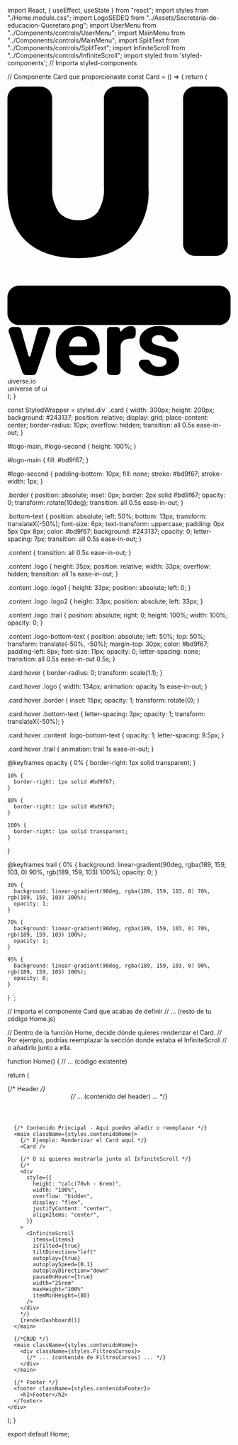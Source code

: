 import React, { useEffect, useState } from "react";
import styles from "./Home.module.css";
import LogoSEDEQ from "../Assets/Secretaria-de-educacion-Queretaro.png";
import UserMenu from "../Components/controls/UserMenu";
import MainMenu from "../Components/controls/MainMenu";
import SplitText from "../Components/controls/SplitText";
import InfiniteScroll from "../Components/controls/InfiniteScroll";
import styled from 'styled-components'; // Importa styled-components

// Componente Card que proporcionaste
const Card = () => {
  return (
    <StyledWrapper>
      <div className="card">
        <div className="border" />
        <div className="content">
          <div className="logo">
            <div className="logo1">
              <svg viewBox="0 0 29.667 31.69" xmlns="http://www.w3.org/2000/svg" id="logo-main">
                <path transform="translate(0 0)" d="M12.827,1.628A1.561,1.561,0,0,1,14.31,0h2.964a1.561,1.561,0,0,1,1.483,1.628v11.9a9.252,9.252,0,0,1-2.432,6.852q-2.432,2.409-6.963,2.409T2.4,20.452Q0,18.094,0,13.669V1.628A1.561,1.561,0,0,1,1.483,0h2.98A1.561,1.561,0,0,1,5.947,1.628V13.191a5.635,5.635,0,0,0,.85,3.451,3.153,3.153,0,0,0,2.632,1.094,3.032,3.032,0,0,0,2.582-1.076,5.836,5.836,0,0,0,.816-3.486Z" data-name="Path 6" id="Path_6" />
                <path transform="translate(-45.91 0)" d="M75.207,20.857a1.561,1.561,0,0,1-1.483,1.628h-2.98a1.561,1.561,0,0,1-1.483-1.628V1.628A1.561,1.561,0,0,1,70.743,0h2.98a1.561,1.561,0,0,1,1.483,1.628Z" data-name="Path 7" id="Path_7" />
                <path transform="translate(0 -51.963)" d="M0,80.018A1.561,1.561,0,0,1,1.483,78.39h26.7a1.561,1.561,0,0,1,1.483,1.628v2.006a1.561,1.561,0,0,1-1.483,1.628H1.483A1.561,1.561,0,0,1,0,82.025Z" data-name="Path 8" id="Path_8" />
              </svg>
            </div>
            <div className="logo2">
              <svg viewBox="0 0 101.014 23.535" xmlns="http://www.w3.org/2000/svg" id="logo-second">
                <g transform="translate(-1029.734 -528.273)">
                  <path transform="translate(931.023 527.979)" d="M109.133,14.214l3.248-11.706A1.8,1.8,0,0,1,114.114,1.2h2.229a1.789,1.789,0,0,1,1.7,2.358L111.884,21.71a1.8,1.8,0,0,1-1.7,1.216h-3a1.8,1.8,0,0,1-1.7-1.216L99.317,3.554a1.789,1.789,0,0,1,1.7-2.358h2.229a1.8,1.8,0,0,1,1.734,1.312l3.248,11.706a.468.468,0,0,0,.9,0Z" data-name="Path 1" id="Path_1" />
                  <path transform="translate(888.72 528.773)" d="M173.783,22.535a10.77,10.77,0,0,1-7.831-2.933,10.387,10.387,0,0,1-3.021-7.813v-.562A13.067,13.067,0,0,1,164.2,5.372,9.315,9.315,0,0,1,167.81,1.4,10.176,10.176,0,0,1,173.136,0,9.105,9.105,0,0,1,180.2,2.812q2.576,2.812,2.577,7.973v.583a1.793,1.793,0,0,1-1.8,1.787H169.407a.466.466,0,0,0-.457.564,5.08,5.08,0,0,0,5.217,4.136A6.594,6.594,0,0,0,178.25,16.6a1.817,1.817,0,0,1,2.448.218l.557.62a1.771,1.771,0,0,1-.1,2.488,9.261,9.261,0,0,1-2.4,1.57,11.732,11.732,0,0,1-4.972,1.034ZM173.115,4.68A3.66,3.66,0,0,0,170.3,5.85,6.04,6.04,0,0,0,168.911,9.2h8.125V8.735a4.305,4.305,0,0,0-1.051-3,3.781,3.781,0,0,0-2.87-1.059Z" data-name="Path 2" id="Path_2" />
                  <path transform="translate(842.947 528.771)" d="M244.851,3.928a1.852,1.852,0,0,1-1.95,1.76c-.1,0-.2,0-.3,0a7.53,7.53,0,0,0-2.234.3,3.275,3.275,0,0,0-2.348,3.1V20.347a1.844,1.844,0,0,1-1.9,1.787h-2.366a1.844,1.844,0,0,1-1.9-1.787V1.751A1.391,1.391,0,0,1,233.294.4h3.043a1.4,1.4,0,0,1,1.428,1.265l.035.533a.282.282,0,0,0,.5.138A5.617,5.617,0,0,1,242.988,0h.031a1.832,1.832,0,0,1,1.864,1.813l-.032,2.114Z" data-name="Path 3" id="Path_3" />
                  <path transform="translate(814.555 528.773)" d="M287.2,16.127a1.869,1.869,0,0,0-1.061-1.677,12.11,12.11,0,0,0-3.406-1.095q-7.8-1.627-7.8-6.587a5.956,5.956,0,0,1,2.415-4.83A9.781,9.781,0,0,1,283.659,0a10.536,10.536,0,0,1,6.659,1.948,6.36,6.36,0,0,1,2.029,2.586,1.791,1.791,0,0,1-1.661,2.475h-2.291a1.754,1.754,0,0,1-1.624-1.137,2.7,2.7,0,0,0-.606-.922,3.435,3.435,0,0,0-2.526-.814,3.512,3.512,0,0,0-2.284.663,2.088,2.088,0,0,0-.808,1.687,1.786,1.786,0,0,0,.92,1.557,9.485,9.485,0,0,0,3.1,1.024,25.5,25.5,0,0,1,3.678.974q4.627,1.687,4.628,5.844a5.659,5.659,0,0,1-2.567,4.81,11.125,11.125,0,0,1-6.629,1.838,11.627,11.627,0,0,1-4.881-.974,8.173,8.173,0,0,1-3.345-2.671,6.843,6.843,0,0,1-.679-1.174,1.784,1.784,0,0,1,1.653-2.492h1.9a1.786,1.786,0,0,1,1.673,1.133,2.8,2.8,0,0,0,.925,1.237,4.587,4.587,0,0,0,2.87.824,4.251,4.251,0,0,0,2.536-.632,1.965,1.965,0,0,0,.859-1.657Z" data-name="Path 5" id="Path_5" />
                </g>
              </svg>
            </div>
            <span className="trail" />
          </div>
          <span className="logo-bottom-text">uiverse.io</span>
        </div>
        <span className="bottom-text">universe of ui</span>
      </div>
    </StyledWrapper>
  );
}

const StyledWrapper = styled.div`
  .card {
    width: 300px;
    height: 200px;
    background: #243137;
    position: relative;
    display: grid;
    place-content: center;
    border-radius: 10px;
    overflow: hidden;
    transition: all 0.5s ease-in-out;
  }

  #logo-main, #logo-second {
    height: 100%;
  }

  #logo-main {
    fill: #bd9f67;
  }

  #logo-second {
    padding-bottom: 10px;
    fill: none;
    stroke: #bd9f67;
    stroke-width: 1px;
  }

  .border {
    position: absolute;
    inset: 0px;
    border: 2px solid #bd9f67;
    opacity: 0;
    transform: rotate(10deg);
    transition: all 0.5s ease-in-out;
  }

  .bottom-text {
    position: absolute;
    left: 50%;
    bottom: 13px;
    transform: translateX(-50%);
    font-size: 6px;
    text-transform: uppercase;
    padding: 0px 5px 0px 8px;
    color: #bd9f67;
    background: #243137;
    opacity: 0;
    letter-spacing: 7px;
    transition: all 0.5s ease-in-out;
  }

  .content {
    transition: all 0.5s ease-in-out;
  }

  .content .logo {
    height: 35px;
    position: relative;
    width: 33px;
    overflow: hidden;
    transition: all 1s ease-in-out;
  }

  .content .logo .logo1 {
    height: 33px;
    position: absolute;
    left: 0;
  }

  .content .logo .logo2 {
    height: 33px;
    position: absolute;
    left: 33px;
  }

  .content .logo .trail {
    position: absolute;
    right: 0;
    height: 100%;
    width: 100%;
    opacity: 0;
  }

  .content .logo-bottom-text {
    position: absolute;
    left: 50%;
    top: 50%;
    transform: translate(-50%, -50%);
    margin-top: 30px;
    color: #bd9f67;
    padding-left: 8px;
    font-size: 11px;
    opacity: 0;
    letter-spacing: none;
    transition: all 0.5s ease-in-out 0.5s;
  }

  .card:hover {
    border-radius: 0;
    transform: scale(1.1);
  }

  .card:hover .logo {
    width: 134px;
    animation: opacity 1s ease-in-out;
  }

  .card:hover .border {
    inset: 15px;
    opacity: 1;
    transform: rotate(0);
  }

  .card:hover .bottom-text {
    letter-spacing: 3px;
    opacity: 1;
    transform: translateX(-50%);
  }

  .card:hover .content .logo-bottom-text {
    opacity: 1;
    letter-spacing: 9.5px;
  }

  .card:hover .trail {
    animation: trail 1s ease-in-out;
  }

  @keyframes opacity {
    0% {
      border-right: 1px solid transparent;
    }

    10% {
      border-right: 1px solid #bd9f67;
    }

    80% {
      border-right: 1px solid #bd9f67;
    }

    100% {
      border-right: 1px solid transparent;
    }
  }

  @keyframes trail {
    0% {
      background: linear-gradient(90deg, rgba(189, 159, 103, 0) 90%, rgb(189, 159, 103) 100%);
      opacity: 0;
    }

    30% {
      background: linear-gradient(90deg, rgba(189, 159, 103, 0) 70%, rgb(189, 159, 103) 100%);
      opacity: 1;
    }

    70% {
      background: linear-gradient(90deg, rgba(189, 159, 103, 0) 70%, rgb(189, 159, 103) 100%);
      opacity: 1;
    }

    95% {
      background: linear-gradient(90deg, rgba(189, 159, 103, 0) 90%, rgb(189, 159, 103) 100%);
      opacity: 0;
    }
  }
`;

// Importa el componente Card que acabas de definir
// ... (resto de tu código Home.js)

// Dentro de la función Home, decide dónde quieres renderizar el Card.
// Por ejemplo, podrías reemplazar la sección donde estaba el InfiniteScroll
// o añadirlo junto a ella.

function Home() {
  // ... (código existente)

  return (
    <div className={styles.fondoHome}>
      {/* Header */}
      <header className={styles.Header}>
        {/* ... (contenido del header) ... */}
      </header>

      {/* Contenido Principal - Aquí puedes añadir o reemplazar */}
      <main className={styles.contenidoHome}>
        {/* Ejemplo: Renderizar el Card aquí */}
        <Card />

        {/* O si quieres mostrarlo junto al InfiniteScroll */}
        {/*
        <div
          style={{
            height: "calc(70vh - 6rem)",
            width: "100%",
            overflow: "hidden",
            display: "flex",
            justifyContent: "center",
            alignItems: "center",
          }}
        >
          <InfiniteScroll
            items={items}
            isTilted={true}
            tiltDirection="left"
            autoplay={true}
            autoplaySpeed={0.1}
            autoplayDirection="down"
            pauseOnHover={true}
            width="25rem"
            maxHeight="100%"
            itemMinHeight={80}
          />
        </div>
        */}
        {renderDashboard()}
      </main>

      {/*CRUD */}
      <main className={styles.contenidoHome}>
        <div className={styles.FiltrosCursos}>
          {/* ... (contenido de FiltrosCursos) ... */}
        </div>
      </main>

      {/* Footer */}
      <footer className={styles.contenidoFooter}>
        <h2>Footer</h2>
      </footer>
    </div>
  );
}

export default Home;
